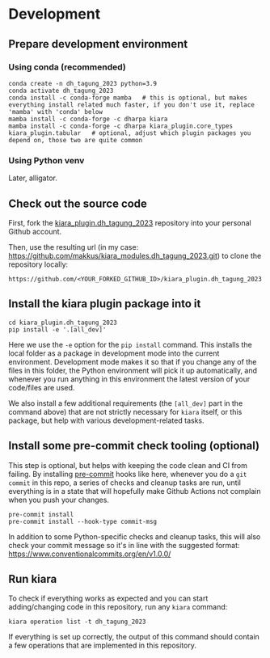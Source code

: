 # Development


## Prepare development environment

### Using conda (recommended)

```
conda create -n dh_tagung_2023 python=3.9
conda activate dh_tagung_2023
conda install -c conda-forge mamba   # this is optional, but makes everything install related much faster, if you don't use it, replace 'mamba' with 'conda' below
mamba install -c conda-forge -c dharpa kiara
mamba install -c conda-forge -c dharpa kiara_plugin.core_types kiara_plugin.tabular   # optional, adjust which plugin packages you depend on, those two are quite common
```

### Using Python venv

Later, alligator.


## Check out the source code

First, fork the [kiara_plugin.dh_tagung_2023](https://github.com/DHARPA-Project/kiara_plugin.dh_tagung_2023) repository into your personal Github account.

Then, use the resulting url (in my case: https://github.com/makkus/kiara_modules.dh_tagung_2023.git) to clone the repository locally:

```
https://github.com/<YOUR_FORKED_GITHUB_ID>/kiara_plugin.dh_tagung_2023
```

## Install the kiara plugin package into it

```
cd kiara_plugin.dh_tagung_2023
pip install -e '.[all_dev]'
```

Here we use the `-e` option for the `pip install` command. This installs the local folder as a package in development mode into the current environment. Development mode makes it so that if you change any of the files in this folder, the Python environment will pick it up automatically, and whenever you run anything in this environment the latest version of your code/files are used.

We also install a few additional requirements  (the `[all_dev]` part in the command above) that are not strictly necessary for `kiara` itself, or this package, but help with various development-related tasks.

## Install some pre-commit check tooling (optional)

This step is optional, but helps with keeping the code clean and CI from failing. By installing [pre-commit](https://pre-commit.com/) hooks like here,
whenever you do a `git commit` in this repo, a series of checks and cleanup tasks are run, until everything is in a state
that will hopefully make Github Actions not complain when you push your changes.

```
pre-commit install
pre-commit install --hook-type commit-msg
```

In addition to some Python-specific checks and cleanup tasks, this will also check your commit message so it's in line with the suggested format:
https://www.conventionalcommits.org/en/v1.0.0/

## Run kiara

To check if everything works as expected and you can start adding/changing code in this repository, run any `kiara` command:

```
kiara operation list -t dh_tagung_2023
```

If everything is set up correctly, the output of this command should contain a few operations that are implemented in this repository.
